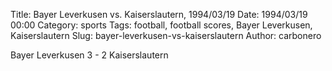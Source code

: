 Title: Bayer Leverkusen vs. Kaiserslautern, 1994/03/19
Date: 1994/03/19 00:00
Category: sports
Tags: football, football scores, Bayer Leverkusen, Kaiserslautern
Slug: bayer-leverkusen-vs-kaiserslautern
Author: carbonero


Bayer Leverkusen 3 - 2 Kaiserslautern
